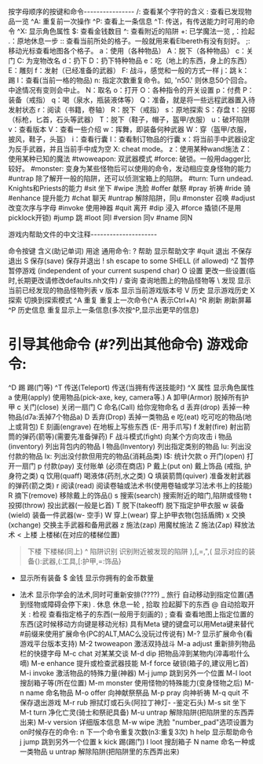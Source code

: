 按字母顺序的按键和命令----------------
/: 查看某个字符的含义
\: 查看已发现物品一览
^A: 重复前一次操作
^P: 查看上一条信息
^T: 传送，有传送能力时可用的命令
^X: 显示角色属性
$: 查看金钱数目
^: 查看附近的陷阱
+: 已学魔法一览
,：捡起
.：原地休息一步
:: 查看当前所处的格子。一般就用来看Elbereth有没有刻好。
;: 移动光标查看地图各个格子。
a：使用（各种物品）
A：脱下（各种物品）
c：关门
C: 为宠物改名
d：扔下
D：扔下特种物品
e：吃（地上的东西，身上的东西）
E：雕刻
f：发射（已经准备的武器）
F: 战斗，感觉和一般的方式一样
j：跳
k：踢
l：查看(当前一格的物品)
n: 指定次数重复命令。如, 'n50.' 则休息50个回合。中途情况有变则会中止。
N：取名
o：打开
O：各种指令的开关设置
p：付费
P：装备（戒指）
q：喝（泉水，瓶装液体等）
Q：准备，就是将一些远程武器置入待发射状态
r：阅读（书籍，卷轴）
R：脱下（戒指）
s：原地探索
S：存盘
t：投掷（标枪，匕首，石头等武器）
T：脱下（鞋子，帽子，盔甲/衣服）
u：破坏陷阱
v：查看版本
V：查看一些介绍
w：挥舞，即装备何种武器
W：穿（盔甲/衣服，披风，鞋子，头盔）
i：查看行囊
I：查看制订物品的行囊
x：将当前手中武器设定为反手武器，并且当前手中成为空
X: cheat mode。
z：使用某种wand施法
Z：使用某种已知的魔法 #twoweapon: 双武器模式
#force: 破锁。一般用dagger比较好。
#monster: 变身为某些怪物后可以使用的命令，发动相应变身怪物的能力
#untrap 除了解开一般的陷阱，还可以侦测宝箱上的陷阱。
#turn: Turn undead. Knights和Priests的能力
#sit 坐下
#wipe 洗脸
#offer 献祭
#pray 祈祷
#ride 骑
#enhance 提升能力
#chat 聊天
#untrap 解除陷阱，同u
#monster 召唤
#adjust 改变次序与字母
#invoke 使用神器
#quit 离开
#dip 浸入
#force 撬锁(不是用picklock开锁)
#jump 跳
#loot 同l
#version 同v
#name 同N




游戏内帮助文件的中文注释---------------------

命令按键 含义(助记单词) 用途
通用命令:
? 帮助 显示帮助文字
#quit 退出 不保存退出
S 保存(save) 保存并退出
! sh escape to some SHELL (if allowed)
^Z 暂停 暂停游戏 (independent of your current suspend char)
O 设置 更改一些设置(临时,长期更改请修改defaults.nh文件)
/ 查询 查询地图上的物品怪物等
\ 发现 显示当前已经发现的物品怪物列表
v 版本 显示当前游戏版本号
V 历史 显示游戏历史
X 探索 切换到探索模式
^A 重复 重复上一次命令(^A 表示Ctrl+A)
^R 刷新 刷新屏幕
^P 历史信息 重复显示上一条信息(多次按^P,显示出更早的信息)
# 引导其他命令 (#?列出其他命令) 游戏命令:
^D 踢 踢(门等)
^T 传送(Teleport) 传送(当拥有传送技能时)
^X 属性 显示角色属性
a 使用(apply) 使用物品(pick-axe, key, camera等.)
A 卸甲(Armor) 脱掉所有护甲
c 关门(close) 关闭一扇门
C 命名(Call) 给你宠物命名
d 丢弃(drop) 丢掉一种物品(d7a:丢掉7个物品a)
D 丢弃(Drop) 丢掉一类物品
e 吃(eat) 吃可吃的物品(地上或背包)
E 刻画(engrave) 在地板上写些东西 (E- 用手爪写)
f 发射(fire) 射出箭筒的弹药(箭等)(需要先准备弹药)
F 战斗模式(fight) 向某个方向攻击
i 物品(inventory) 列出背包内的物品
I 物品(Inventory) 列出指定类别的物品
Iu: 列出没付款的物品
Ix: 列出没付款但用完的物品(消耗品类)
I$: 统计欠款
o 开门(open) 打开一扇门
p 付款(pay) 支付账单 (必须在商店)
P 戴上(put on) 戴上饰品 (戒指, 护身符之类)
q 饮用(quaff) 喝液体(药剂,水之类)
Q 填装箭筒(quiver) 准备发射武器的弹药(箭之类)
r 阅读(read) 阅读卷轴或法术书(使用卷轴或学习法术书上的技能)
R 摘下(remove) 移除戴上的饰品()
s 搜索(search) 搜索附近的暗门,陷阱或怪物
t 投掷(throw) 投出武器(一般是匕首)
T 脱下(takeoff) 脱下指定护甲衣服
w 装备(wield) 装备一件武器(w- 空手)
W 穿上(wear) 穿上护甲衣物(包括盾牌)
x 交换(xchange) 交换主手武器和备用武器
z 施法(zap) 用魔杖施法
Z 施法(Zap) 释放法术
< 上楼 上楼梯(在对应的楼梯位置)
> 下楼 下楼梯(同上)
^ 陷阱识别 识别附近被发现的陷阱
),[,=,",( 显示对应的装备{):武器,(:工具,[:护甲,=:饰品}
* 显示所有装备
$ 金钱 显示你拥有的金币数量
+ 法术 显示你学会的法术,同时可重新安排(????)
_ 旅行 自动移动到指定位置(遇到怪物或障碍会停下来)
. 休息 休息一轮
, 拾取 捡起脚下的东西
@ 自动拾取开关
: 检视 查看指定格子的东西(一般用于刻画的)
; 查看 查看地图上指定位置的东西(这时候移动方向键是移动光标) 具有Meta 键的键盘可以用Meta键来替代#前缀来使用扩展命令(PC的ALT,MAC么没玩过传说有)
M-? 显示扩展命令(看游戏平台版本支持)
M-2 twoweapon 激活双持战斗
M-a adjust 重新排列物品栏的快捷字母
M-c chat 对某某交谈
M-d dip 把物品淬到某物内(淬毒啦什么嘀)
M-e enhance 提升或检查武器技能
M-f force 破锁(箱子的,建议用匕首)
M-i invoke 激活物品的特殊力量(神器)
M-j jump 跳到另外一个位置
M-l loot 搜刮箱子等(所在位置)
M-m monster 使用怪物的特殊能力(变身怪物之后)
M-n name 命名物品
M-o offer 向神献祭祭品
M-p pray 向神祈祷
M-q quit 不保存退出游戏
M-r rub 擦拭灯或石头(阿拉丁神灯- -鉴定石头)
M-s sit 坐下
M-t turn 净化亡灵(骑士和祭祀具备)
M-u untrap 解除陷阱(把陷阱里的东西弄出来)
M-v version 详细版本信息
M-w wipe 洗脸 "number_pad"选项设置为on时候存在的命令: n 下一个命令重复次数(n3:重复3次)
h help 显示帮助命令
j jump 跳到另外一个位置
k kick 踢(踢门)
l loot 搜刮箱子
N name 命名一种或一类物品
u untrap 解除陷阱(把陷阱里的东西弄出来)
